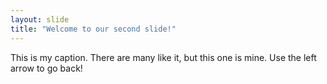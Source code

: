 ```yaml
---
layout: slide
title: "Welcome to our second slide!"
---
```

This is my caption.  There are many like it, but this one is mine. 
Use the left arrow to go back!